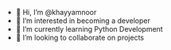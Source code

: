 - 👋 Hi, I’m @khayyamnoor
- 👀 I’m interested in becoming a developer
- 🌱 I’m currently learning Python Development
- 💞️ I’m looking to collaborate on projects


<!---
khayyamnoor/khayyamnoor is a ✨ special ✨ repository because its `README.md` (this file) appears on your GitHub profile.
You can click the Preview link to take a look at your changes.
--->
